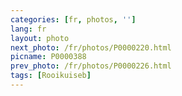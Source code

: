 ```yaml
---
categories: [fr, photos, '']
lang: fr
layout: photo
next_photo: /fr/photos/P0000220.html
picname: P0000388
prev_photo: /fr/photos/P0000226.html
tags: [Rooikuiseb]
---
```

